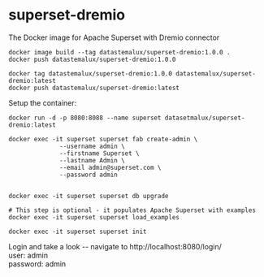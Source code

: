# superset-dremio
The Docker image for Apache Superset with Dremio connector


```
docker image build --tag datastemalux/superset-dremio:1.0.0 .
docker push datastemalux/superset-dremio:1.0.0

docker tag datastemalux/superset-dremio:1.0.0 datastemalux/superset-dremio:latest
docker push datastemalux/superset-dremio:latest

```


Setup the container:

```
docker run -d -p 8080:8088 --name superset datasetmalux/superset-dremio:latest

docker exec -it superset superset fab create-admin \
              --username admin \
              --firstname Superset \
              --lastname Admin \
              --email admin@superset.com \
              --password admin


docker exec -it superset superset db upgrade

# This step is optional - it populates Apache Superset with examples
docker exec -it superset superset load_examples

docker exec -it superset superset init
```

Login and take a look -- navigate to http://localhost:8080/login/  
user: admin  
password: admin  

